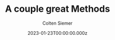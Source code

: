 ---
title: A couple great Methods 
author: Colten Siemer
date: 2023-01-23T00:00:00.000z
tags: post
image: 
imageAlt: 
description: Developers are expected to know a large array of method. Each one serve their own purpose. Here are three, tricky, methods that everyone needs to learn. 
---